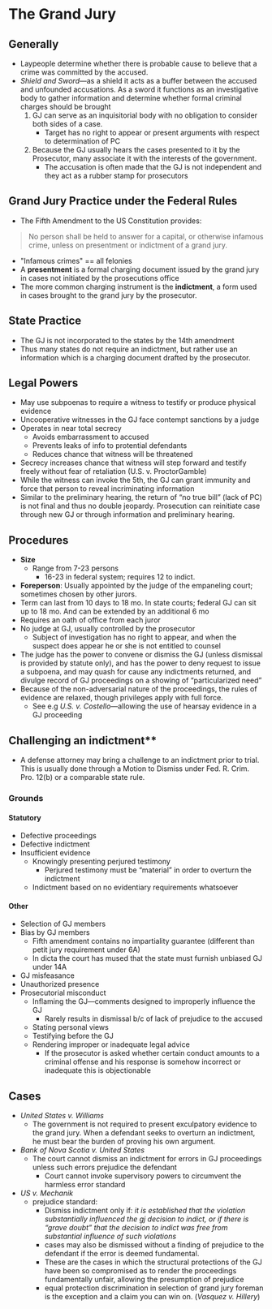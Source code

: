 # The Grand Jury

## Generally

* Laypeople determine whether there is probable cause to believe that a crime was committed by the accused.
* *Shield and Sword*—as a shield it acts as a buffer between the accused and unfounded accusations. As a sword it functions as an investigative body to gather information and determine whether formal criminal charges should be brought
    1. GJ can serve as an inquisitorial body with no obligation to consider both sides of a case. 
        * Target has no right to appear or present arguments with respect to determination of PC
    2. Because the GJ usually hears the cases presented to it by the Prosecutor, many associate it with the interests of the government. 
        * The accusation is often made that the GJ is not independent and they act as a rubber stamp for prosecutors

## Grand Jury Practice under the Federal Rules

* The Fifth Amendment to the US Constitution provides: 

> No person shall be held to answer for a capital, or otherwise infamous crime, unless on presentment or indictment of a grand jury.

* "Infamous crimes" == all felonies
* A **presentment** is a formal charging document issued by the grand jury in cases not initiated by the prosecutions office
* The more common charging instrument is the **indictment**, a form used in cases brought to the grand jury by the prosecutor.

## State Practice

* The GJ is not incorporated to the states by the 14th amendment
* Thus many states do not require an indictment, but rather use an information which is a charging document drafted by the prosecutor.

##  Legal Powers

* May use subpoenas to require a witness to testify or produce physical evidence
* Uncooperative witnesses in the GJ face contempt sanctions by a judge
*  Operates in near total secrecy
    * Avoids embarrassment to accused
    * Prevents leaks of info to protential defendants
    * Reduces chance that witness will be threatened
* Secrecy increases chance that witness will step forward and testify freely without fear of retaliation (U.S. v. ProctorGamble)
* While the witness can invoke the 5th, the GJ can grant immunity and force that person to reveal incriminating information
* Similar to the preliminary hearing, the return of “no true bill” (lack of PC) is not final and thus no double jeopardy. Prosecution can reinitiate case through new GJ or through information and preliminary hearing.

## Procedures

* **Size**
    * Range from 7-23 persons
        * 16-23 in federal system; requires 12 to indict.
* **Foreperson**: Usually appointed by the judge of the empaneling court; sometimes chosen by other jurors.
* Term can last from 10 days to 18 mo. In state courts; federal GJ can sit up to 18 mo. And can be extended by an additional 6 mo
* Requires an oath of office from each juror
* No judge at GJ, usually controlled by the prosecutor
    * Subject of investigation has no right to appear, and when the suspect does appear he or she is not entitled to counsel
* The judge has the power to convene or dismiss the GJ (unless dismissal is provided by statute only), and has the power to deny request to issue a subpoena, and may quash for cause any indictments returned, and divulge record of GJ proceedings on a showing of “particularized need”
* Because of the non-adversarial nature of the proceedings, the rules of evidence are relaxed, though privileges apply with full force.
    * See e.g *U.S. v. Costello*—allowing the use of hearsay evidence in a GJ proceeding


## Challenging an indictment**

* A defense attorney may bring a challenge to an indictment prior to trial. This is usually done through a Motion to Dismiss under Fed. R. Crim. Pro. 12(b) or a comparable state rule.

### Grounds

#### Statutory

* Defective proceedings
* Defective indictment
* Insufficient evidence
    * Knowingly presenting perjured testimony
        * Perjured testimony must be “material” in order to overturn the indictment
    * Indictment based on no evidentiary requirements whatsoever

#### Other    

* Selection of GJ members
* Bias by GJ members
    * Fifth amendment contains no impartiality guarantee (different than petit jury requirement under 6A)
    * In dicta the court has mused that the state must furnish unbiased GJ under 14A
* GJ misfeasance
* Unauthorized presence
* Prosecutorial misconduct
    * Inflaming the GJ—comments designed to improperly influence the GJ
        * Rarely results in dismissal b/c of lack of prejudice to the accused
    * Stating personal views
    * Testifying before the GJ
    * Rendering improper or inadequate legal advice
        * If the prosecutor is asked whether certain conduct amounts to a criminal offense and his response is somehow incorrect or inadequate this is objectionable

## Cases

* *United States v. Williams*
    * The government is not required to present exculpatory evidence to the grand jury. When a defendant seeks to overturn an indictment, he must bear the burden of proving his own argument.
* *Bank of Nova Scotia v. United States*
    * The court cannot dismiss an indictment for errors in GJ proceedings unless such errors prejudice the defendant
        * Court cannot invoke supervisory powers to circumvent the harmless error standard
* *US v. Mechanik* 
    * prejudice standard: 
        * Dismiss indictment only if: *it is established that the violation substantially influenced the gj decision to indict, or if there is “grave doubt” that the decision to indict was free from substantial influence of such violations*
        * cases may also be dismissed without a finding of prejudice to the defendant if the error is deemed fundamental.
        * These are the cases in which the structural protections of the GJ have been so compromised as to render the proceedings fundamentally unfair, allowing the presumption of prejudice
        * equal protection discrimination in selection of grand jury foreman is the exception and a claim you can win on. (*Vasquez v. Hillery*)

